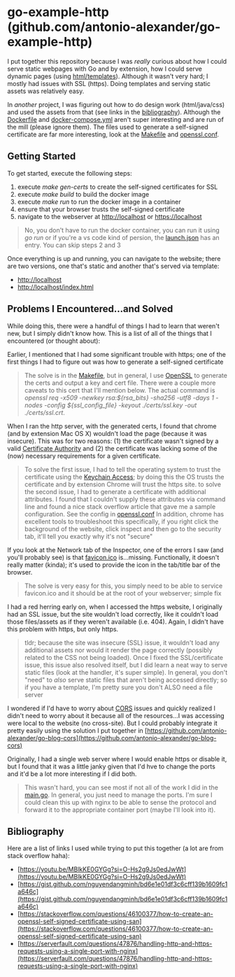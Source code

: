 # go-example-http (github.com/antonio-alexander/go-example-http)

I put together this repository because I was _really_ curious about how I could serve static webpages with Go and by extension, how I could serve dynamic pages (using [html/templates](https://pkg.go.dev/html/template)). Although it wasn't very hard; I mostly had issues with SSL (https). Doing templates and serving static assets was relatively easy.

In _another_ project, I was figuring out how to do design work (html/java/css) and used the assets from that (see links in the [bibliography](#bibliography)). Although the [Dockerfile](./cmd/Dockerfile) and [docker-compose.yml](./docker-compose.yml) aren't super interesting and are run of the mill (please ignore them). The files used to generate a self-signed certificate are far more interesting, look at the [Makefile](./Makefile) and [openssl.conf](./config/openssl.conf).

## Getting Started

To get started, execute the following steps:

1. execute _make gen-certs_ to create the self-signed certificates for SSL
2. execute _make build_ to build the docker image
3. execute _make run_ to run the docker image in a container
4. ensure that your browser trusts the self-signed certificate
5. navigate to the webserver at [http://localhost](http://localhost) or [https://localhost](https://localhost)

> No, you don't have to run the docker container, you can run it using _go run_ or if you're a vs code kind of persion, the [launch.json](./.vscode/launch.json) has an entry. You can skip steps 2 and 3

Once everything is up and running, you can navigate to the website; there are two versions, one that's static and another that's served via template:

- [http://localhost](http://localhost)
- [http://localhost/index.html](http://localhost/index.html)

## Problems I Encountered...and Solved

While doing this, there were a handful of things I had to learn that weren't new, but I simply didn't know how. This is a list of all of the things that I encountered (or thought about):

Earlier, I mentioned that I had some significant trouble with https; one of the first things I had to figure out was how to generate a self-signed certificate

> The solve is in the [Makefile](./Makefile), but in general, I use [OpenSSL](https://www.openssl.org/) to generate the certs and output a key and cert file. There were a couple more caveats to this cert that I'll mention below. The actual command is _openssl req -x509 -newkey rsa:${rsa_bits} -sha256 -utf8 -days 1 -nodes -config ${ssl_config_file} -keyout ./certs/ssl.key -out ./certs/ssl.crt_.

When I ran the http server, with the generated certs, I found that chrome (and by extension Mac OS X) wouldn't load the page (because it was insecure). This was for two reasons: (1) the certificate wasn't signed by a valid [Certificate Authority](https://en.wikipedia.org/wiki/Certificate_authority) and (2) the certificate was lacking some of the (now) necessary requirements for a given certificate.

> To solve the first issue, I had to tell the operating system to trust the certificate using the [Keychain Access](https://support.apple.com/guide/keychain-access/what-is-keychain-access-kyca1083/mac); by doing this the OS trusts the certificate and by extension Chrome will trust the https site.
> to solve the second issue, I had to generate a certificate with additional attributes. I found that I couldn't supply these attributes via command line and found a nice stack overflow article that gave me a sample configuration. See the config in [openssl.conf](./config/openssl.conf)
> In addition, chrome has excellent tools to troubleshoot this specifically, if you right click the background of the website, click inspect and then go to the security tab, it'll tell you exactly why it's not "secure"

If you look at the Network tab of the Inspector, one of the errors I saw (and you'll probably see) is that [favicon.ico](./static/favicon.ico) is...missing. Functionally, it doesn't really matter (kinda); it's used to provide the icon in the tab/title bar of the browser.

> The solve is very easy for this, you simply need to be able to service favicon.ico and it should be at the root of your webserver; simple fix

I had a red herring early on, when I accessed the https website, I originally had an SSL issue, but the site wouldn't load correctly, like it couldn't load those files/assets as if they weren't available (i.e. 404). Again, I didn't have this problem with https, but only https.

> tldr; because the site was insecure (SSL) issue, it wouldn't load any additional assets nor would it render the page correctly (possibly related to the CSS not being loaded). Once I fixed the SSL/certificate issue, this issue also resolved itself, but I did learn a neat way to serve static files (look at the handler, it's super simple). In general, you don't "need" to _also_ serve static files that aren't being accessed directly; so if you have a template, I'm pretty sure you don't ALSO need a file server

I wondered if I'd have to worry about [CORS](https://en.wikipedia.org/wiki/Cross-origin_resource_sharing) issues and quickly realized I didn't need to worry about it because all of the resources...I was accessing were local to the website (no cross-site). But I could probably integrate it pretty easily using the solution I put together in [https://github.com/antonio-alexander/go-blog-cors](https://github.com/antonio-alexander/go-blog-cors)

Originally, I had a single web server where I would enable https or disable it, but I found that it was a little janky given that I'd hve to change the ports and it'd be a lot more interesting if I did both.

> This wasn't hard, you can see most if not all of the work I did in the [main.go](./internal/main.go). In general, you just need to manage the ports. I'm sure I could clean this up with nginx to be able to sense the protocol and forward it to the appropriate container port (maybe I'll look into it).

## Bibliography

Here are a list of links I used while trying to put this together (a lot are from stack overflow haha):

- [https://youtu.be/MBlkKE0GYGg?si=O-Hs2g9Js0edJwWt](https://youtu.be/MBlkKE0GYGg?si=O-Hs2g9Js0edJwWt)
- [https://gist.github.com/nguyendangminh/bd6e1e01df3c6cff139b1609fc1a646c](https://gist.github.com/nguyendangminh/bd6e1e01df3c6cff139b1609fc1a646c)
- [https://stackoverflow.com/questions/46100377/how-to-create-an-openssl-self-signed-certificate-using-san](https://stackoverflow.com/questions/46100377/how-to-create-an-openssl-self-signed-certificate-using-san)
- [https://serverfault.com/questions/47876/handling-http-and-https-requests-using-a-single-port-with-nginx](https://serverfault.com/questions/47876/handling-http-and-https-requests-using-a-single-port-with-nginx)
